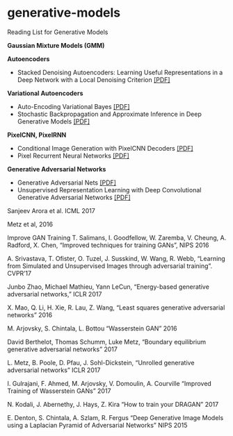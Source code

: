 # generative-models
Reading List for Generative Models

__Gaussian Mixture Models (GMM)__


__Autoencoders__
- Stacked Denoising Autoencoders: Learning Useful Representations in a Deep Network with a Local Denoising Criterion [[PDF]](http://www.jmlr.org/papers/volume11/vincent10a/vincent10a.pdf)

__Variational Autoencoders__
- Auto-Encoding Variational Bayes [[PDF]](https://arxiv.org/pdf/1312.6114.pdf)
- Stochastic Backpropagation and Approximate Inference in Deep Generative Models [[PDF]](https://arxiv.org/pdf/1401.4082.pdf)

__PixelCNN, PixelRNN__
- Conditional Image Generation with PixelCNN Decoders [[PDF]](https://arxiv.org/pdf/1606.05328.pdf)
- Pixel Recurrent Neural Networks [[PDF]](https://arxiv.org/pdf/1601.06759.pdf)


__Generative Adversarial Networks__
- Generative Adversarial Nets [[PDF]](https://arxiv.org/pdf/1406.2661.pdf)
- Unsupervised Representation Learning with Deep Convolutional Generative Adversarial Networks [[PDF]](https://arxiv.org/pdf/1511.06434.pdf)




Sanjeev Arora et al. ICML 2017

Metz et al, 2016


Improve GAN Training
T. Salimans, I. Goodfellow, W. Zaremba, V. Cheung, A. Radford, X. Chen,
“Improved techniques for training GANs”, NIPS 2016

A. Srivastava, T. Ofister, O. Tuzel, J. Susskind, W. Wang, R. Webb, “Learning from
Simulated and Unsupervised Images through adversarial training”. CVPR’17

Junbo Zhao, Michael Mathieu, Yann LeCun, “Energy-based generative adversarial
networks,” ICLR 2017

X. Mao, Q. Li, H. Xie, R. Lau, Z. Wang, “Least squares generative adversarial
networks” 2016

M. Arjovsky, S. Chintala, L. Bottou “Wasserstein GAN” 2016

David Berthelot, Thomas Schumm, Luke Metz, “Boundary equilibrium generative
adversarial networks” 2017

L. Metz, B. Poole, D. Pfau, J. Sohl-Dickstein, “Unrolled generative adversarial
networks” ICLR 2017

I. Gulrajani, F. Ahmed, M. Arjovsky, V. Domoulin, A. Courville “Improved Training of
Wasserstein GANs” 2017

N. Kodali, J. Abernethy, J. Hays, Z. Kira “How to train your DRAGAN” 2017

E. Denton, S. Chintala, A. Szlam, R. Fergus “Deep Generative Image Models
using a Laplacian Pyramid of Adversarial Networks” NIPS 2015



